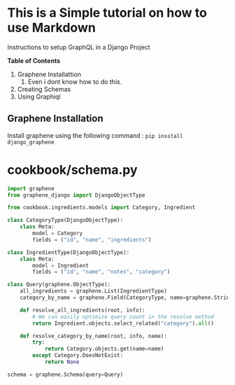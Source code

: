 # This is a Simple tutorial on how to use Markdown

Instructions to setup GraphQL in a Django Project

**Table of Contents**

1. Graphene Installattion
    1. Even i dont know how to do this.
1. Creating Schemas
1. Using Graphiql

## Graphene Installation

Install graphene using the following command : `pip insstall  django_graphene`

# cookbook/schema.py

```py
import graphene
from graphene_django import DjangoObjectType

from cookbook.ingredients.models import Category, Ingredient

class CategoryType(DjangoObjectType):
    class Meta:
        model = Category
        fields = ("id", "name", "ingredients")

class IngredientType(DjangoObjectType):
    class Meta:
        model = Ingredient
        fields = ("id", "name", "notes", "category")

class Query(graphene.ObjectType):
    all_ingredients = graphene.List(IngredientType)
    category_by_name = graphene.Field(CategoryType, name=graphene.String(required=True))

    def resolve_all_ingredients(root, info):
        # We can easily optimize query count in the resolve method
        return Ingredient.objects.select_related("category").all()

    def resolve_category_by_name(root, info, name):
        try:
            return Category.objects.get(name=name)
        except Category.DoesNotExist:
            return None

schema = graphene.Schema(query=Query)
```
